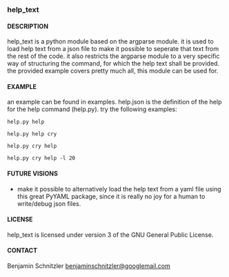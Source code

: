 ### help\_text 

#### DESCRIPTION

help\_text is a python module based on the argparse module. it is used to
load help text from a json file to make it possible to seperate that text from
the rest of the code. it also restricts the argparse module to a very specific
way of structuring the command, for which the help text shall be provided. the
provided example covers pretty much all, this module can be used for.

#### EXAMPLE

an example can be found in examples. help.json is the definition of the help for
the help command (help.py). try the following examples:

    help.py help

    help.py help cry

    help.py cry help

    help.py cry help -l 20

#### FUTURE VISIONS

- make it possible to alternatively load the help text from a yaml file using
  this great PyYAML package, since it is really no joy for a human to
  write/debug json files.

#### LICENSE

help\_text is licensed under version 3 of the GNU General Public License.

#### CONTACT

Benjamin Schnitzler <benjaminschnitzler@googlemail.com>
